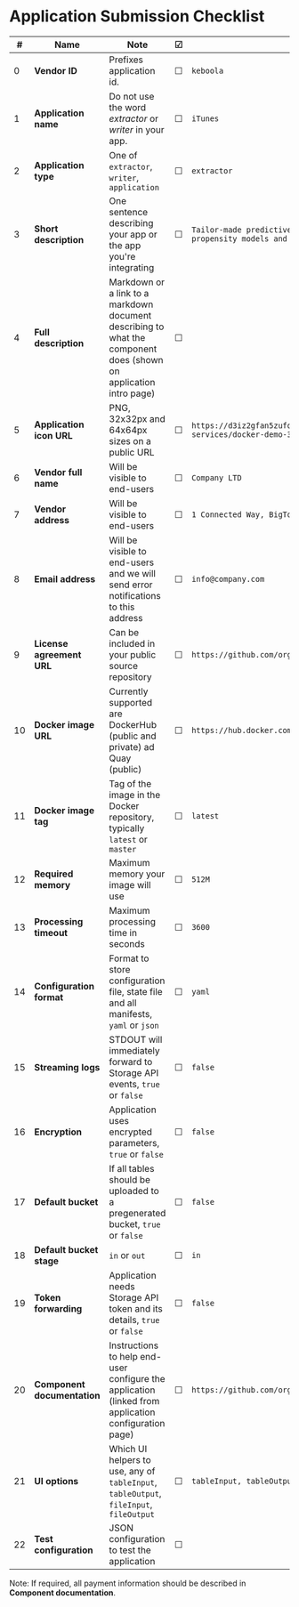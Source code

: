 # Application Submission Checklist

| # | Name | Note | &#9745; | Example | 
| --- | ----- | ---- | ---- | ---- |  
| 0 | **Vendor ID** | Prefixes application id.  | &#9744; | `keboola` | 
| 1 | **Application name** | Do not use the word *extractor* or *writer* in your app.  | &#9744; | `iTunes` | 
| 2 | **Application type** | One of `extractor`, `writer`, `application` | &#9744; | `extractor` |
| 3 | **Short description** | One sentence describing your app or the app you're integrating | &#9744; | `Tailor-made predictive models (recommendation engines, propensity models and many more) in R` |
| 4 | **Full description** | Markdown or a link to a markdown document describing to what the component does (shown on application intro page)| &#9744; |  |
| 5 | **Application icon URL** | PNG, 32x32px and 64x64px sizes on a public URL | &#9744; | `https://d3iz2gfan5zufq.cloudfront.net/images/cloud-services/docker-demo-32-1.png` | 
| 6 | **Vendor full name** | Will be visible to end-users | &#9744; | `Company LTD` | 
| 7 | **Vendor address** |  Will be visible to end-users  | &#9744; | `1 Connected Way, BigTown, CS` | 
| 8 | **Email address** | Will be visible to end-users and we will send error notifications to this address | &#9744; | `info@company.com` | 
| 9 | **License agreement URL** | Can be included in your public source repository | &#9744; | `https://github.com/org/reponame/master/blob/LICENSE.md` |
| 10 | **Docker image URL** | Currently supported are DockerHub (public and private) ad Quay (public) | &#9744; | `https://hub.docker.com/r/keboola/docker-demo` |
| 11 | **Docker image tag** | Tag of the image in the Docker repository, typically `latest` or `master` | &#9744; | `latest` |
| 12 | **Required memory**  | Maximum memory your image will use | &#9744; | `512M` |
| 13 | **Processing timeout**  | Maximum processing time in seconds | &#9744; | `3600` |
| 14 | **Configuration format**  | Format to store configuration file, state file and all manifests, `yaml` or `json` | &#9744; | `yaml` |
| 15 | **Streaming logs**  | STDOUT will immediately forward to Storage API events, `true` or `false` | &#9744; | `false` |
| 16 | **Encryption** | Application uses encrypted parameters, `true` or `false` | &#9744; | `false` |
| 17 | **Default bucket** | If all tables should be uploaded to a pregenerated bucket, `true` or `false` | &#9744; | `false` |
| 18 | **Default bucket stage** | `in` or `out` | &#9744; | `in` |
| 19 | **Token forwarding** | Application needs Storage API token and its details, `true` or `false` | &#9744; | `false` |
| 20 | **Component documentation** | Instructions to help end-user configure the application (linked from application configuration page) | &#9744; | `https://github.com/org/reponame/master/blob/CONFIGURATION.md` |
| 21 | **UI options** | Which UI helpers to use, any of `tableInput`, `tableOutput`, `fileInput`, `fileOutput`| &#9744; | `tableInput, tableOutput` |
| 22 | **Test configuration** | JSON configuration to test the application | &#9744; |  |

 Note: If required, all payment information should be described in **Component documentation**.
